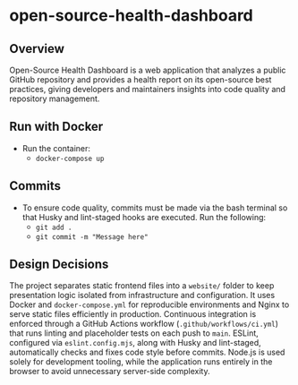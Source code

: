 # open-source-health-dashboard

## Overview

Open-Source Health Dashboard is a web application that analyzes a public GitHub repository and provides a health report on its open-source best practices, giving developers and maintainers insights into code quality and repository management.

## Run with Docker

- Run the container:
  - `docker-compose up`

## Commits

- To ensure code quality, commits must be made via the bash terminal so that Husky and lint-staged hooks are executed. Run the following:
  - `git add .`
  - `git commit -m "Message here"`

## Design Decisions

The project separates static frontend files into a `website/` folder to keep presentation logic isolated from infrastructure and configuration. It uses Docker and `docker-compose.yml` for reproducible environments and Nginx to serve static files efficiently in production. Continuous integration is enforced through a GitHub Actions workflow (`.github/workflows/ci.yml`) that runs linting and placeholder tests on each push to `main`. ESLint, configured via `eslint.config.mjs`, along with Husky and lint-staged, automatically checks and fixes code style before commits. Node.js is used solely for development tooling, while the application runs entirely in the browser to avoid unnecessary server-side complexity.
